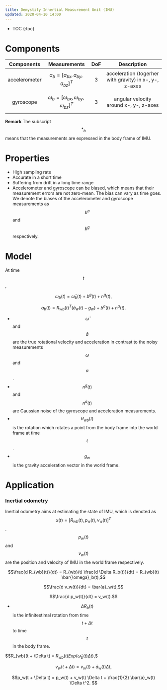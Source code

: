 ```yaml
---
title: Demystify Innertial Measurement Unit (IMU)
updated: 2020-04-10 14:00
---
```


* TOC
{:toc}

# Components

|Components| Measurements| DoF  | Description |
|:--------:|:-----------:|:----:|:------------:|
| accelerometer | $$a_b = [a_{bx}, a_{by}, a_{bz}]^T$$ | 3 | acceleration (togerher with gravity) in x-, y-, z-axes|
| gyroscope | $$\omega_b = [\omega_{bx}, \omega_{by}, \omega_{bz}]^T$$ | 3 | angular velocity around x-, y-, z-axes|

**Remark** The subscript $$*_b$$ means that the measurements are expressed in the body frame of IMU.

# Properties

* High sampling rate
* Accurate in a short time
* Suffering from drift in a long time range
* Accelerometer and gyroscope can be biased, which means that their measurement errors are not zero-mean. The bias can vary as time goes. We denote the biases of the accelerometer and gyroscope measurements as $$b^a$$ and $$b^g$$ respectively.

# Model

At time $$t$$,

$$\omega_b(t) = \bar{\omega}_b(t) + b^g(t) + n^g(t),$$

$$a_b(t) = R_{wb}(t)^T (\bar{a}_w(t) - g_w) + b^a(t) + n^a(t).$$

* $$\bar{\omega}$$ and $$\bar{a}$$ are the true rotational velocity and acceleration in contrast to the noisy measurements $$\omega$$ and $$a$$.
* $$n^g(t)$$ and $$n^a(t)$$ are Gaussian noise of the gyroscope and acceleration measurements.
* $$R_{wb}(t)$$ is the rotation which rotates a point from the body frame into the world frame at time $$t$$.
* $$g_w$$ is the gravity acceleration vector in the world frame.

# Application 

### Inertial odometry

Inertial odometry aims at estimating the state of IMU, which is denoted as $$x(t) = [R_{wb}(t), p_w(t), v_w(t)]^T$$. $$p_w(t)$$ and $$v_w(t)$$ are the position and velocity of IMU in the world frame respectively.

$$\frac{d R_{wb}(t)}{dt} = R_{wb}(t) \frac{d \Delta R_b(t)}{dt} = R_{wb}(t) \bar{\omega}_b(t),$$

$$\frac{d v_w(t)}{dt} = \bar{a}_w(t),$$

$$\frac{d p_w(t)}{dt} = v_w(t).$$

* $$\Delta R_b(t)$$ is the infinitestimal rotation from time $$t + \Delta t$$ to time $$t$$ in the body frame.

$$R_{wb}(t + \Delta t) = $R_{wb}(t) Exp( \bar{\omega}_b(t) \Delta t ),$$

$$v_w(t + \Delta t) = v_w(t) + \bar{a}_w(t) \Delta t,$$

$$p_w(t + \Delta t) = p_w(t) + v_w(t) \Delta t + \frac{1}{2} \bar{a}_w(t) \Delta t^2. $$